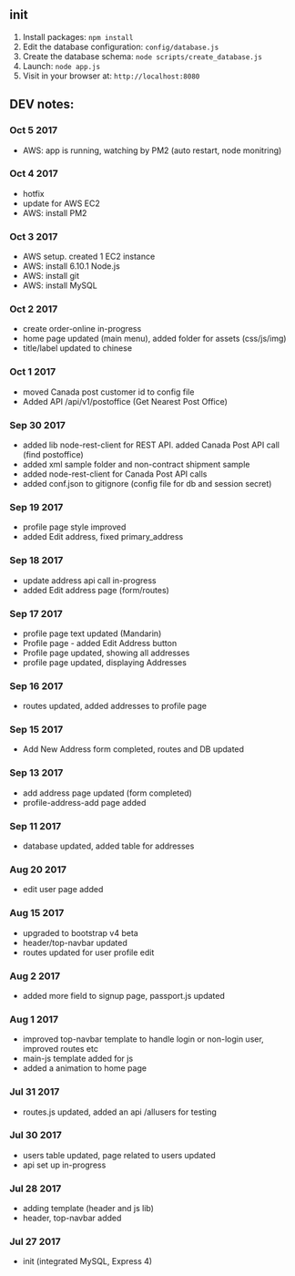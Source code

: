 ## init

1. Install packages: `npm install`
1. Edit the database configuration: `config/database.js`
1. Create the database schema: `node scripts/create_database.js`
1. Launch: `node app.js`
1. Visit in your browser at: `http://localhost:8080`



## DEV notes:<br>

### Oct 5 2017
* AWS: app is running, watching by PM2 (auto restart, node monitring)

### Oct 4 2017
* hotfix
* update for AWS EC2
* AWS: install PM2

### Oct 3 2017
* AWS setup. created 1 EC2 instance
* AWS: install 6.10.1 Node.js
* AWS: install git
* AWS: install MySQL

### Oct 2 2017
* create order-online in-progress
* home page updated (main menu), added folder for assets (css/js/img)
* title/label updated to chinese

### Oct 1 2017
* moved Canada post customer id to config file
* Added API /api/v1/postoffice (Get Nearest Post Office)

### Sep 30 2017
* added lib node-rest-client for REST API. added Canada Post API call (find postoffice)
* added xml sample folder and non-contract shipment sample
* added node-rest-client for Canada Post API calls
* added conf.json to gitignore (config file for db and session secret)

### Sep 19 2017
* profile page style improved
* added Edit address, fixed primary_address

### Sep 18 2017
* update address api call in-progress
* added Edit address page (form/routes)

### Sep 17 2017
* profile page text updated (Mandarin)
* Profile page - added Edit Address button
* Profile page updated, showing  all addresses
* profile page updated, displaying Addresses

### Sep 16 2017
* routes updated, added addresses to profile page

### Sep 15 2017
* Add New Address form completed, routes and DB updated

### Sep 13 2017
* add address page updated (form completed)
* profile-address-add page added

### Sep 11 2017
* database updated, added table for addresses

### Aug 20 2017
* edit user page added

### Aug 15 2017
* upgraded to bootstrap v4 beta
* header/top-navbar updated
* routes updated for user profile edit

### Aug 2 2017
* added more field to signup page, passport.js updated

### Aug 1 2017
* improved top-navbar template to handle login or non-login user, improved routes etc
* main-js template added for js
* added a animation to home page

### Jul 31 2017
* routes.js updated, added an api /allusers for testing

### Jul 30 2017
* users table updated, page related to users updated
* api set up in-progress

### Jul 28 2017
* adding template (header and js lib)
* header, top-navbar added

### Jul 27 2017
* init (integrated MySQL, Express 4)
